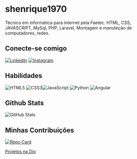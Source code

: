 # shenrique1970
Técnico em informática para internet pela Faetec. HTML, CSS, JAVASCRIPT, MySql, PHP, Laravel, Montagem e manuteção de computadores, redes.

## Conecte-se comigo

[![LinkedIn](https://img.shields.io/badge/LinkedIn-252525?style=for-the-badge&logo=linkedin&logoColor=0E76A8)](https://www.linkedin.com/in/shv-ribeiro) [![Instagram](https://img.shields.io/badge/Instagram-252525?style=for-the-badge&logo=instagram)](https://www.instagram.com/shvribeiro/)

## Habilidades

![HTML5](https://img.shields.io/badge/HTML5-000?style=for-the-badge&logo=html5) ![CSS3](https://img.shields.io/badge/CSS3-000?style=for-the-badge&logo=css3&logoColor=264CE4)![JavaScript](https://img.shields.io/badge/JavaScript-000?style=for-the-badge&logo=javascript) ![Python](https://img.shields.io/badge/Python-000?style=for-the-badge&logo=python) 
![Angular](https://img.shields.io/badge/Angular-000?style=for-the-badge&logo=angular&logoColor=C3002F)
## Github Stats

![GitHub Stats](https://github-readme-stats.vercel.app/api?username=shenrique1970&theme=transparent&bg_color=000&border_color=30A3DC&show_icons=true&icon_color=30A3DC&title_color=E94D5F&text_color=FFF)

## Minhas Contribuições

[![Repo Card](https://github-readme-stats.vercel.app/api/pin/?username=shenrique1970&repo=dio-lab-open-source&bg_color=000&border_color=30A3DC&show_icons=true&icon_color=30A3DC&title_color=E94D5F&text_color=FFF)](https://github.com/shenrique1970/Meu-ambiente-dev)

[Projetos na Dio](https://web.dio.me/users/shvribeiro?page=1&tab=projects)